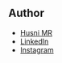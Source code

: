 ## Author
- [Husni MR](https://github.com/husnimr/)
- [LinkedIn](https://www.linkedin.com/in/husnimubarokramadhan/)
- [Instagram](https://www.instagram.com/husnimbrrk)
